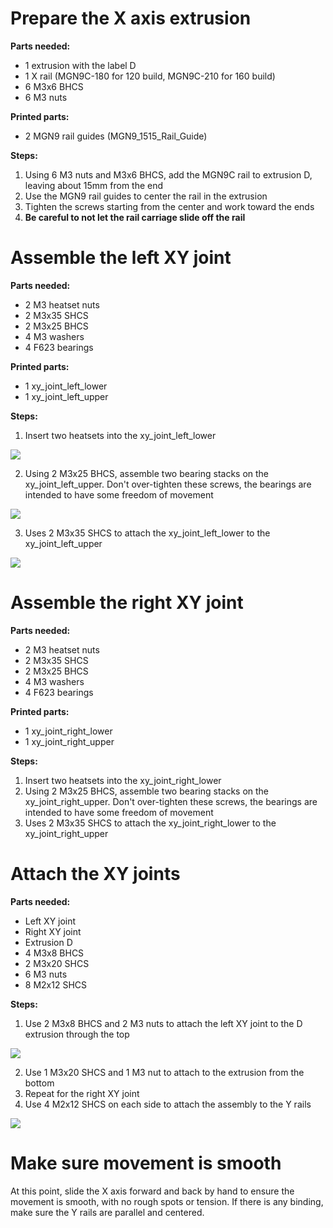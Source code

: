 # Prepare the X axis extrusion


**Parts needed:**
* 1 extrusion with the label D
* 1 X rail (MGN9C-180 for 120 build, MGN9C-210 for 160 build)
* 6 M3x6 BHCS
* 6 M3 nuts
  
**Printed parts:**
* 2 MGN9 rail guides (MGN9_1515_Rail_Guide)

**Steps:**

1. Using 6 M3 nuts and M3x6 BHCS, add the MGN9C rail to extrusion D, leaving about 15mm from the end
2. Use the MGN9 rail guides to center the rail in the extrusion
3. Tighten the screws starting from the center and work toward the ends
4. **Be careful to not let the rail carriage slide off the rail**




# Assemble the left XY joint


**Parts needed:**
* 2 M3 heatset nuts
* 2 M3x35 SHCS 
* 2 M3x25 BHCS
* 4 M3 washers
* 4 F623 bearings


**Printed parts:**
* 1 xy_joint_left_lower
* 1 xy_joint_left_upper


**Steps:**
1. Insert two heatsets into the xy_joint_left_lower 

![](images/xy_joint_left_heatsets.png)

2. Using 2 M3x25 BHCS, assemble two bearing stacks on the xy_joint_left_upper. Don't over-tighten these screws, the bearings are intended to have some freedom of movement 

![](images/xy_joint_left_upper_bearing_stacks.png)

3. Uses 2 M3x35 SHCS to attach the xy_joint_left_lower to the xy_joint_left_upper 

![](images/xy_joint_attached.png)
   



# Assemble the right XY joint


**Parts needed:**
* 2 M3 heatset nuts
* 2 M3x35 SHCS 
* 2 M3x25 BHCS
* 4 M3 washers
* 4 F623 bearings


**Printed parts:**
* 1 xy_joint_right_lower
* 1 xy_joint_right_upper


**Steps:**
1. Insert two heatsets into the xy_joint_right_lower 
2. Using 2 M3x25 BHCS, assemble two bearing stacks on the xy_joint_right_upper. Don't over-tighten these screws, the bearings are intended to have some freedom of movement 
3. Uses 2 M3x35 SHCS to attach the xy_joint_right_lower to the xy_joint_right_upper 


# Attach the XY joints

**Parts needed:**
* Left XY joint
* Right XY joint
* Extrusion D
* 4 M3x8 BHCS
* 2 M3x20 SHCS
* 6 M3 nuts
* 8 M2x12 SHCS      

**Steps:**
1. Use 2 M3x8 BHCS and 2 M3 nuts to attach the left XY joint to the D extrusion through the top 

![](images/xy_left_attached_to_rail.png)

2. Use 1 M3x20 SHCS and 1 M3 nut to attach to the extrusion from the bottom
3. Repeat for the right XY joint
4. Use 4 M2x12 SHCS on each side to attach the assembly to the Y rails 

![](images/xy_joint_attached_to_frame.png)


# Make sure movement is smooth

At this point, slide the X axis forward and back by hand to ensure the movement is smooth, with no rough spots or tension. If there is any binding, make sure the Y rails are parallel and centered.
